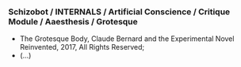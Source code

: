 ### Schizobot / INTERNALS / Artificial Conscience / Critique Module / Aaesthesis / Grotesque
* The Grotesque Body, Claude Bernard and the Experimental Novel Reinvented, 2017, All Rights Reserved;
* (...)

